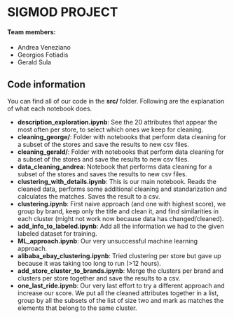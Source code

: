 # SIGMOD PROJECT

#### Team members:
- Andrea Veneziano
- Georgios Fotiadis
- Gerald Sula

## Code information

You can find all of our code in the **src/** folder.
Following are the explanation of what each notebook does.

- **description_exploration.ipynb**: See the 20 attributes that appear the most often per store, to select which ones we keep for cleaning.
- **cleaning_george/**: Folder with notebooks that perform data cleaning for a subset of the stores and save the results to new csv files.
- **cleaning_gerald/**: Folder with notebooks that perform data cleaning for a subset of the stores and save the results to new csv files.
- **data\_cleaning\_andrea**: Notebook that performs data cleaning for a subset of the stores and saves the results to new csv files.
- **clustering\_with\_details.ipynb**: This is our main notebook. Reads the cleaned data, performs some additional cleaning and standarization and calculates the matches. Saves the result to a csv.
- **clustering.ipynb**: First naive approach (and one with highest score), we group by brand, keep only the title and clean it, and find similarities in each cluster (might not work now because data has changed/cleaned).
- **add\_info\_to\_labeled.ipynb**: Add all the information we had to the given labeled dataset for training.
- **ML_approach.ipynb**: Our very unsuccessful machine learning approach.
- **alibaba\_ebay\_clustering.ipynb**: Tried clustering per store but gave up because it was taking too long to run (>12 hours).
- **add_store_cluster_to_brands.ipynb**: Merge the clusters per brand and clusters per store together and save the results to a csv.
- **one\_last\_ride.ipynb**: Our very last effort to try a different approach and increase our score. We put all the cleaned attributes together in a list, group by all the subsets of the list of size two and mark as matches the elements that belong to the same cluster.